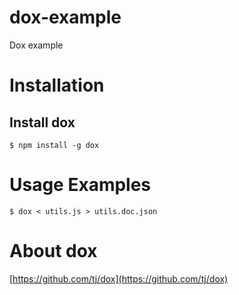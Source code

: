 # dox-example
Dox example

# Installation
## Install dox
```
$ npm install -g dox
```

# Usage Examples
```
$ dox < utils.js > utils.doc.json
```

# About dox
[https://github.com/tj/dox](https://github.com/tj/dox)